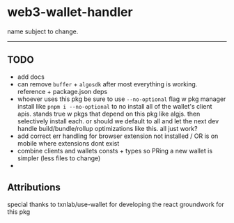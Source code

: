 # web3-wallet-handler

name subject to change.

---

## TODO
- add docs
- can remove `buffer` + `algosdk` after most everything is working. reference + package.json deps
- whoever uses this pkg be sure to use `--no-optional` flag w pkg manager install like `pnpm i --no-optional` to no install all of the wallet's client apis. stands true w pkgs that depend on this pkg like algjs. then selectively install each. or should we default to all and let the next dev handle build/bundle/rollup optimizations like this. all just work?
- add correct err handling for browser extension not installed / OR is on mobile where extensions dont exist
- combine clients and wallets consts + types so PRing a new wallet is simpler (less files to change)
-


## Attributions

special thanks to txnlab/use-wallet for developing the react groundwork for this pkg
